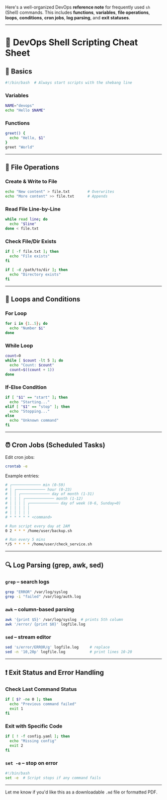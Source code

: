 Here's a well-organized DevOps **reference note** for frequently used `sh` (Shell) commands. This includes **functions**, **variables**, **file operations**, **loops**, **conditions**, **cron jobs**, **log parsing**, and **exit statuses**.

---

# 🧾 DevOps Shell Scripting Cheat Sheet

## 🧠 Basics

```sh
#!/bin/bash  # Always start scripts with the shebang line
```

### Variables

```sh
NAME="devops"
echo "Hello $NAME"
```

### Functions

```sh
greet() {
  echo "Hello, $1"
}
greet "World"
```

---

## 📁 File Operations

### Create & Write to File

```sh
echo "New content" > file.txt        # Overwrites
echo "More content" >> file.txt      # Appends
```

### Read File Line-by-Line

```sh
while read line; do
  echo "$line"
done < file.txt
```

### Check File/Dir Exists

```sh
if [ -f file.txt ]; then
  echo "File exists"
fi

if [ -d /path/to/dir ]; then
  echo "Directory exists"
fi
```

---

## 🔁 Loops and Conditions

### For Loop

```sh
for i in {1..5}; do
  echo "Number $i"
done
```

### While Loop

```sh
count=0
while [ $count -lt 5 ]; do
  echo "Count: $count"
  count=$((count + 1))
done
```

### If-Else Condition

```sh
if [ "$1" == "start" ]; then
  echo "Starting..."
elif [ "$1" == "stop" ]; then
  echo "Stopping..."
else
  echo "Unknown command"
fi
```

---

## ⏰ Cron Jobs (Scheduled Tasks)

Edit cron jobs:

```sh
crontab -e
```

Example entries:

```sh
# ┌───────────── min (0-59)
# │ ┌───────────── hour (0-23)
# │ │ ┌───────────── day of month (1-31)
# │ │ │ ┌───────────── month (1-12)
# │ │ │ │ ┌───────────── day of week (0-6, Sunday=0)
# │ │ │ │ │
# │ │ │ │ │
# * * * * * <command>

# Run script every day at 2AM
0 2 * * * /home/user/backup.sh

# Run every 5 mins
*/5 * * * * /home/user/check_service.sh
```

---

## 🔍 Log Parsing (grep, awk, sed)

### `grep` – search logs

```sh
grep "ERROR" /var/log/syslog
grep -i "failed" /var/log/auth.log
```

### `awk` – column-based parsing

```sh
awk '{print $5}' /var/log/syslog  # prints 5th column
awk '/error/ {print $0}' logfile.log
```

### `sed` – stream editor

```sh
sed 's/error/ERROR/g' logfile.log     # replace
sed -n '10,20p' logfile.log           # print lines 10-20
```

---

## ❗ Exit Status and Error Handling

### Check Last Command Status

```sh
if [ $? -ne 0 ]; then
  echo "Previous command failed"
  exit 1
fi
```

### Exit with Specific Code

```sh
if [ ! -f config.yaml ]; then
  echo "Missing config"
  exit 2
fi
```

### `set -e` – stop on error

```sh
#!/bin/bash
set -e  # Script stops if any command fails
```

---

Let me know if you'd like this as a downloadable `.md` file or formatted PDF.
